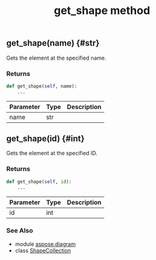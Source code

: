 ﻿---
title: get_shape method
second_title: Aspose.Diagram for Python via .NET API References
description: 
type: docs
weight: 40
url: /python-net/aspose.diagram/shapecollection/get_shape/
is_root: false
---

## get_shape(name) {#str}

Gets the element at the specified name.

### Returns 





```python
def get_shape(self, name):
    ...
```


| Parameter | Type | Description |
| :- | :- | :- |
| name | str |  |


## get_shape(id) {#int}

Gets the element at the specified ID.

### Returns 





```python
def get_shape(self, id):
    ...
```


| Parameter | Type | Description |
| :- | :- | :- |
| id | int |  |



### See Also
* module [aspose.diagram](../../)
* class [ShapeCollection](/diagram/python-net/aspose.diagram/shapecollection)
